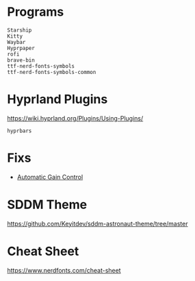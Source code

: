 # Programs

```
Starship
Kitty
Waybar
Hyprpaper
rofi
brave-bin
ttf-nerd-fonts-symbols
ttf-nerd-fonts-symbols-common
```

# Hyprland Plugins

https://wiki.hyprland.org/Plugins/Using-Plugins/

```
hyprbars
```

# Fixs

- [Automatic Gain Control](https://gist.github.com/GeeLeonidas/48c839e1c7d839c294277715af9e79f1)

# SDDM Theme

https://github.com/Keyitdev/sddm-astronaut-theme/tree/master

# Cheat Sheet

https://www.nerdfonts.com/cheat-sheet
